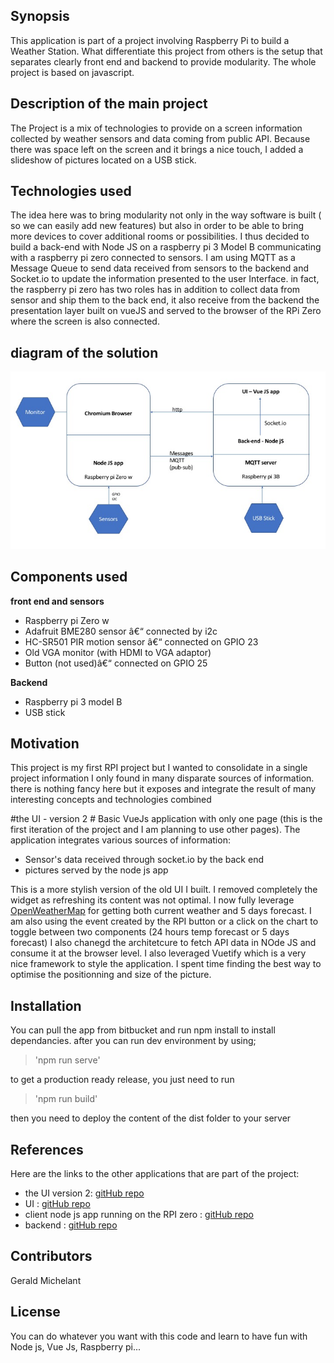 ## Synopsis

This application is part of a project involving Raspberry Pi to build a Weather Station. What differentiate this project from others is the setup that separates clearly front end and backend to provide modularity. The whole project is based on javascript.

## Description of the main project
The Project is a mix of technologies to provide on a screen information collected by weather sensors and data coming from public API. Because there was space left on the screen and it brings a nice touch, I added a slideshow of pictures located on a USB stick.

## Technologies used
The idea here was to bring modularity not only in the way software is built ( so we can easily add new features) but also in order to be able to bring more devices to cover additional rooms or possibilities. I thus decided to build a back-end with Node JS on a raspberry pi 3 Model B communicating with a raspberry pi zero connected to sensors. I am using MQTT as a Message Queue to send data received from sensors to the backend and Socket.io to update the information presented to the user Interface. in fact, the raspberry pi zero has two roles has in addition to collect data from sensor and ship them to the back end, it also receive from the backend the presentation layer built on vueJS and served to the browser of the RPi Zero where the screen is also connected.

## diagram of the solution
![diagram](/diagram-weather.jpg)

## Components used

**front end and sensors**

* Raspberry pi Zero w
* Adafruit BME280 sensor â€“ connected by i2c 
* HC-SR501 PIR motion sensor â€“ connected on GPIO 23
* Old VGA monitor (with HDMI to VGA adaptor)
* Button (not used)â€“ connected on GPIO 25 

**Backend**

* Raspberry pi 3 model B
* USB stick


## Motivation

This project is my first RPI project but I wanted to consolidate in a single project information I only found in many disparate sources of information. there is nothing fancy here but it exposes and integrate the result of many interesting concepts and technologies combined

#the UI - version 2 #
 Basic VueJs application with only one page (this is the first iteration of the project and I am planning to use other pages). The application integrates various sources of information:

 * Sensor's data received through socket.io by the back end
 * pictures served by the node js app

This is a more stylish version of the old UI I built. I removed completely the widget as refreshing its content was not optimal. I now fully leverage [OpenWeatherMap](https://openweathermap.org/) for getting both current weather and 5 days forecast.  I am also using the event created by the RPI button or a click on the chart to toggle between two components (24 hours temp forecast or 5 days forecast)
I also chanegd the architetcure to fetch API data in NOde JS and consume it at the browser level.
I also leveraged Vuetify which is a very nice framework to style the application. I spent time finding the best way to optimise the positionning and size of the picture.



## Installation

You can pull the app from bitbucket and run npm install to install dependancies. 
after you can run dev environment by using; 
> 'npm run serve'

to get a production ready release, you just need to run 
> 'npm run build'

then you need to deploy the content of the dist folder to your server


## References

Here are the links to the other applications that are part of the project:
* the UI version 2: [gitHub repo](https://github.com/Gerald1614/weather-ui)
* UI : [gitHub repo](https://github.com/Gerald1614/weather-ui-old)
* client node js app running on the RPI zero : [gitHub repo](https://github.com/Gerald1614/weather-client)
* backend : [gitHub repo](https://github.com/Gerald1614/weather-server)


## Contributors

Gerald Michelant

## License
You can do whatever you want with this code and learn to have fun with Node js, Vue Js, Raspberry pi...